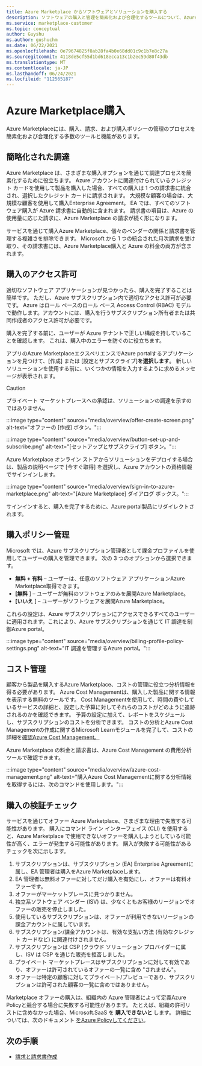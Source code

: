 ```yaml
---
title: Azure Marketplace からソフトウェアとソリューションを購入する
description: ソフトウェアの購入と管理を簡素化および合理化するツールについて、Azure Marketplace。
ms.service: marketplace-customer
ms.topic: conceptual
author: Guyshu
ms.author: gushuchm
ms.date: 06/22/2021
ms.openlocfilehash: 0e79674825f8ab28fa4b0e68dd01c9c1b7e8c27a
ms.sourcegitcommit: 4118de5cf55d1bd618ecca13c1b2ec59d80f43db
ms.translationtype: MT
ms.contentlocale: ja-JP
ms.lasthandoff: 06/24/2021
ms.locfileid: "112565187"
---
```

# <a name="azure-marketplace-purchasing"></a>Azure Marketplace購入

Azure Marketplaceには、購入、請求、および購入ポリシーの管理のプロセスを簡素化および合理化する多数のツールと機能があります。

## <a name="simplified-procurement"></a>簡略化された調達

Azure Marketplace は、さまざまな購入オプションを通じて調達プロセスを簡素化するために役立ちます。 Azure アカウントに関連付けられているクレジット カードを使用して製品を購入した場合、すべての購入は 1 つの請求書に統合され、選択したクレジット カードに請求されます。 大規模な顧客の場合は、大規模な顧客を使用して購入Enterprise Agreement。 EA では、すべてのソフトウェア購入が Azure 請求書に自動的に含まれます。 請求書の項目は、Azure の使用量に応じた請求に、Azure Marketplace の請求が続く形になります。

サービスを通じて購入Azure Marketplace、個々のベンダーの関係と請求書を管理する複雑さを排除できます。 Microsoft から 1 つの統合された月次請求を受け取り、その請求書には、Azure Marketplace購入と Azure の料金の両方が含まれます。

## <a name="permission-to-purchase"></a>購入のアクセス許可

適切なソフトウェア アプリケーションが見つかったら、購入を完了することは簡単です。 ただし、Azure サブスクリプション内で適切なアクセス許可が必要です。 Azure はロール ベースのロール ベース Access Control (RBAC) モデルで動作します。アカウントには、購入を行うサブスクリプション所有者または共同作成者のアクセス許可が必要です。 [](/azure/role-based-access-control/overview)

購入を完了する前に、ユーザーが Azure テナントで正しい構成を持していることを確認します。 これは、購入中のエラーを防ぐのに役立ちます。

アプリのAzure MarketplaceエクスペリエンスでAzure portalするアプリケーションを見つけて、[作成] または [設定とサブスクライブ]**を選択します**。 新しいソリューションを使用する前に、いくつかの情報を入力するように求めるメッセージが表示されます。

> [!CAUTION]
> プライベート マーケットプレースへの承認は、ソリューションの調達を示すのではありません。

:::image type="content" source="media/overview/offer-create-screen.png" alt-text="オファーの [作成] ボタン。":::

:::image type="content" source="media/overview/button-set-up-and-subscribe.png" alt-text="[セットアップとサブスクライブ] ボタン。":::

Azure Marketplace オンライン ストアからソリューションをデプロイする場合は、製品の説明ページで [今すぐ取得] を選択し、Azure アカウントの資格情報でサインインします。

:::image type="content" source="media/overview/sign-in-to-azure-marketplace.png" alt-text="[Azure Marketplace] ダイアログ ボックス。":::

サインインすると、購入を完了するために、Azure portal製品にリダイレクトされます。

## <a name="purchase-policy-management"></a>購入ポリシー管理

Microsoft では、Azure サブスクリプション管理者として課金プロファイルを使用してユーザーの購入を管理できます。 次の 3 つのオプションから選択できます。

- **無料 + 有料** – ユーザーは、任意のソフトウェア アプリケーションAzure Marketplace取得できます。
- **[無料** ] – ユーザーが無料のソフトウェアのみを展開Azure Marketplace。
- **[いいえ** ] – ユーザーがソフトウェアを展開Azure Marketplace。

これらの設定は、Azure サブスクリプションにアクセスできるすべてのユーザーに適用されます。これにより、Azure サブスクリプションを通じて IT 調達を制御Azure portal。

:::image type="content" source="media/overview/billing-profile-policy-settings.png" alt-text="IT 調達を管理するAzure portal。":::

## <a name="cost-management"></a>コスト管理

顧客から製品を購入するAzure Marketplace、コストの管理に役立つ分析情報を得る必要があります。 Azure Cost Managementは、購入した製品に関する情報を表示する無料のツールです。 Cost Managementを使用して、時間の費やしているサービスの詳細と、設定した予算に対してそれらのコストがどのように追跡されるのかを確認できます。 予算の設定に加えて、レポートをスケジュールし、サブスクリプションのコストを分析できます。 コストの分析とAzure Cost Managementの作成に関するMicrosoft Learnモジュールを完了して、コストの詳細を[確認Azure Cost Management。](/learn/modules/analyze-costs-create-budgets-azure-cost-management/)

Azure Marketplace の料金と請求書は、Azure Cost Management の費用分析ツールで確認できます。

:::image type="content" source="media/overview/azure-cost-management.png" alt-text="購入Azure Cost Managementに関する分析情報を取得するには、次のコマンドを使用します。":::

## <a name="purchase-validation-checks"></a>購入の検証チェック

サービスを通じてオファー Azure Marketplace、さまざまな理由で失敗する可能性があります。 購入にコマンド ライン インターフェイス (CLI) を使用すると、Azure Marketplace で使用できないオファーを購入しようとしている可能性が高く、エラーが発生する可能性があります。 購入が失敗する可能性があるチェックを次に示します。

1. サブスクリプションは、サブスクリプション (EA) Enterprise Agreementに属し、EA 管理者は購入をAzure Marketplaceします。
1. EA 管理者は無料オファーに対してだけ購入を有効にし、オファーは有料オファーです。
1. オファーがマーケットプレースに見つかりません。
1. 独立系ソフトウェア ベンダー (ISV) は、少なくともお客様のリージョンでオファーの販売を停止しました。
1. 使用しているサブスクリプションは、オファーが利用できないリージョンの課金アカウントに属しています。
1. サブスクリプション/課金アカウントは、有効な支払い方法 (有効なクレジット カードなど) に関連付けされません。
1. サブスクリプションは CSP (クラウド ソリューション プロバイダーに属し、ISV は CSP を通じた販売を拒否しました。
1. プライベート マーケットプレースはサブスクリプションに対して有効であり、オファーは許可されているオファーの一覧に含め "されません"。
1. オファーは特定の顧客に対してプライベート/プレビューであり、サブスクリプションは許可された顧客の一覧に含めではありません。

Marketplace オファーの購入は、組織内の Azure 管理者によって定義Azure Policyと競合する場合に失敗する可能性があります。 たとえば、組織の許可リストに含めなかった場合、Microsoft.SaaS を **購入できないと** します。 詳細については、次のドキュメント [をAzure Policyしてください](/azure/governance/policy/)。

## <a name="next-steps"></a>次の手順

- [請求と請求書作成](billing-invoicing.md)